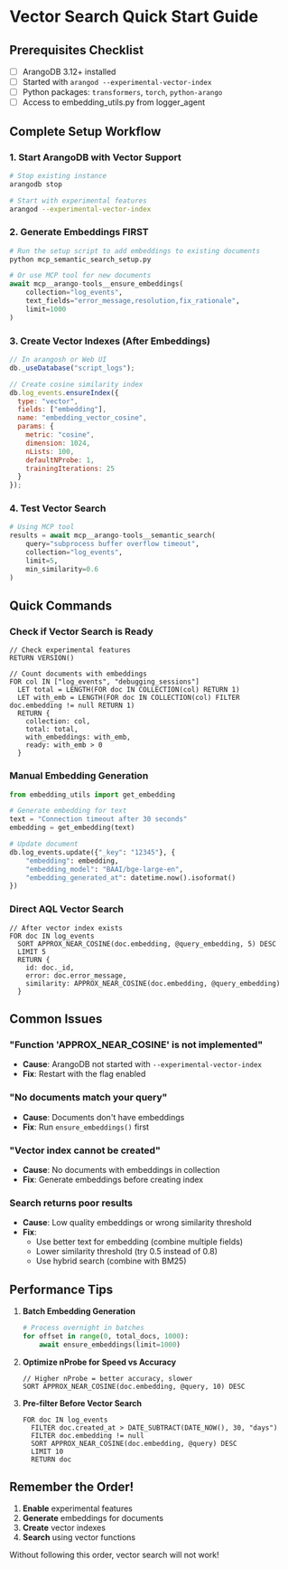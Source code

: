 # Vector Search Quick Start Guide

## Prerequisites Checklist

- [ ] ArangoDB 3.12+ installed
- [ ] Started with `arangod --experimental-vector-index`
- [ ] Python packages: `transformers`, `torch`, `python-arango`
- [ ] Access to embedding_utils.py from logger_agent

## Complete Setup Workflow

### 1. Start ArangoDB with Vector Support
```bash
# Stop existing instance
arangodb stop

# Start with experimental features
arangod --experimental-vector-index
```

### 2. Generate Embeddings FIRST
```python
# Run the setup script to add embeddings to existing documents
python mcp_semantic_search_setup.py

# Or use MCP tool for new documents
await mcp__arango-tools__ensure_embeddings(
    collection="log_events",
    text_fields="error_message,resolution,fix_rationale",
    limit=1000
)
```

### 3. Create Vector Indexes (After Embeddings)
```javascript
// In arangosh or Web UI
db._useDatabase("script_logs");

// Create cosine similarity index
db.log_events.ensureIndex({
  type: "vector",
  fields: ["embedding"],
  name: "embedding_vector_cosine",
  params: {
    metric: "cosine",
    dimension: 1024,
    nLists: 100,
    defaultNProbe: 1,
    trainingIterations: 25
  }
});
```

### 4. Test Vector Search
```python
# Using MCP tool
results = await mcp__arango-tools__semantic_search(
    query="subprocess buffer overflow timeout",
    collection="log_events",
    limit=5,
    min_similarity=0.6
)
```

## Quick Commands

### Check if Vector Search is Ready
```aql
// Check experimental features
RETURN VERSION()

// Count documents with embeddings
FOR col IN ["log_events", "debugging_sessions"]
  LET total = LENGTH(FOR doc IN COLLECTION(col) RETURN 1)
  LET with_emb = LENGTH(FOR doc IN COLLECTION(col) FILTER doc.embedding != null RETURN 1)
  RETURN {
    collection: col,
    total: total,
    with_embeddings: with_emb,
    ready: with_emb > 0
  }
```

### Manual Embedding Generation
```python
from embedding_utils import get_embedding

# Generate embedding for text
text = "Connection timeout after 30 seconds"
embedding = get_embedding(text)

# Update document
db.log_events.update({"_key": "12345"}, {
    "embedding": embedding,
    "embedding_model": "BAAI/bge-large-en",
    "embedding_generated_at": datetime.now().isoformat()
})
```

### Direct AQL Vector Search
```aql
// After vector index exists
FOR doc IN log_events
  SORT APPROX_NEAR_COSINE(doc.embedding, @query_embedding, 5) DESC
  LIMIT 5
  RETURN {
    id: doc._id,
    error: doc.error_message,
    similarity: APPROX_NEAR_COSINE(doc.embedding, @query_embedding)
  }
```

## Common Issues

### "Function 'APPROX_NEAR_COSINE' is not implemented"
- **Cause**: ArangoDB not started with `--experimental-vector-index`
- **Fix**: Restart with the flag enabled

### "No documents match your query"
- **Cause**: Documents don't have embeddings
- **Fix**: Run `ensure_embeddings()` first

### "Vector index cannot be created"
- **Cause**: No documents with embeddings in collection
- **Fix**: Generate embeddings before creating index

### Search returns poor results
- **Cause**: Low quality embeddings or wrong similarity threshold
- **Fix**: 
  - Use better text for embedding (combine multiple fields)
  - Lower similarity threshold (try 0.5 instead of 0.8)
  - Use hybrid search (combine with BM25)

## Performance Tips

1. **Batch Embedding Generation**
   ```python
   # Process overnight in batches
   for offset in range(0, total_docs, 1000):
       await ensure_embeddings(limit=1000)
   ```

2. **Optimize nProbe for Speed vs Accuracy**
   ```aql
   // Higher nProbe = better accuracy, slower
   SORT APPROX_NEAR_COSINE(doc.embedding, @query, 10) DESC
   ```

3. **Pre-filter Before Vector Search**
   ```aql
   FOR doc IN log_events
     FILTER doc.created_at > DATE_SUBTRACT(DATE_NOW(), 30, "days")
     FILTER doc.embedding != null
     SORT APPROX_NEAR_COSINE(doc.embedding, @query) DESC
     LIMIT 10
     RETURN doc
   ```

## Remember the Order!

1. **Enable** experimental features
2. **Generate** embeddings for documents
3. **Create** vector indexes
4. **Search** using vector functions

Without following this order, vector search will not work!
